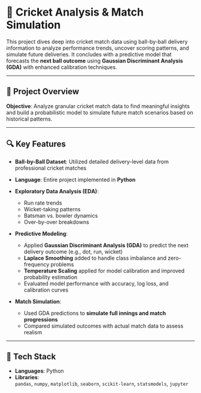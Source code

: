 # 🏏 Cricket Analysis & Match Simulation

This project dives deep into cricket match data using ball-by-ball delivery information to analyze performance trends, uncover scoring patterns, and simulate future deliveries. It concludes with a predictive model that forecasts the **next ball outcome** using **Gaussian Discriminant Analysis (GDA)** with enhanced calibration techniques.

---

## 📁 Project Overview

**Objective**: Analyze granular cricket match data to find meaningful insights and build a probabilistic model to simulate future match scenarios based on historical patterns.

---

## 🔍 Key Features

- **Ball-by-Ball Dataset**: Utilized detailed delivery-level data from professional cricket matches
- **Language**: Entire project implemented in **Python**
- **Exploratory Data Analysis (EDA)**:
  - Run rate trends
  - Wicket-taking patterns
  - Batsman vs. bowler dynamics
  - Over-by-over breakdowns

- **Predictive Modeling**:
  - Applied **Gaussian Discriminant Analysis (GDA)** to predict the next delivery outcome (e.g., dot, run, wicket)
  - **Laplace Smoothing** added to handle class imbalance and zero-frequency problems
  - **Temperature Scaling** applied for model calibration and improved probability estimation
  - Evaluated model performance with accuracy, log loss, and calibration curves

- **Match Simulation**:
  - Used GDA predictions to **simulate full innings and match progressions**
  - Compared simulated outcomes with actual match data to assess realism

---

## 🧰 Tech Stack

- **Languages**: Python
- **Libraries**:  
  `pandas`, `numpy`, `matplotlib`, `seaborn`, `scikit-learn`, `statsmodels`, `jupyter`
